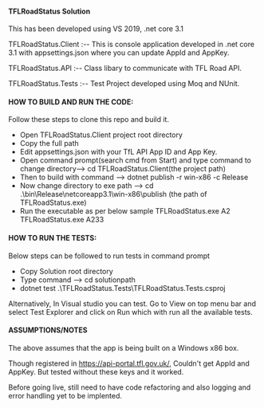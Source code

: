 #### TFLRoadStatus Solution
This has been developed using VS 2019, .net core 3.1

TFLRoadStatus.Client :-- This is console application developed in .net core 3.1 with appsettings.json where you can update AppId and AppKey.

TFLRoadStatus.API :-- Class libary to communicate with TFL Road API.

TFLRoadStatus.Tests :-- Test Project developed using Moq and NUnit.

#### HOW TO BUILD AND RUN THE CODE:
Follow these steps to clone this repo and build it.
- Open TFLRoadStatus.Client project root directory
- Copy the full path 
- Edit appsettings.json with your TfL API App ID and App Key.
- Open command prompt(search cmd from Start) and type command to change directory--> cd TFLRoadStatus.Client(the project path)
- Then to build with command --> dotnet publish -r win-x86 -c Release 
- Now change directory to exe path --> cd .\bin\Release\netcoreapp3.1\win-x86\publish (the path of TFLRoadStatus.exe)
- Run the executable as per below sample
   TFLRoadStatus.exe A2
   TFLRoadStatus.exe A233

#### HOW TO RUN THE TESTS:
  Below steps can be followed to run tests in command prompt
  - Copy Solution root directory 
  - Type command --> cd solutionpath 
  - dotnet test .\TFLRoadStatus.Tests\TFLRoadStatus.Tests.csproj

 Alternatively, In Visual studio you can test. Go to View on top menu bar and select Test Explorer and click on Run which with run all the available tests.

#### ASSUMPTIONS/NOTES
The above assumes that the app is being built on a Windows x86 box.

Though registered in https://api-portal.tfl.gov.uk/, Couldn't get AppId and AppKey. But tested without these keys and it worked.

Before going live, still need to have code refactoring and also logging and error handling yet to be implented.
